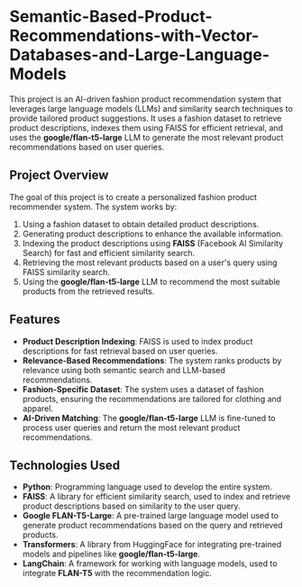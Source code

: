 # Semantic-Based-Product-Recommendations-with-Vector-Databases-and-Large-Language-Models

This project is an AI-driven fashion product recommendation system that leverages large language models (LLMs) and similarity search techniques to provide tailored product suggestions. It uses a fashion dataset to retrieve product descriptions, indexes them using FAISS for efficient retrieval, and uses the **google/flan-t5-large** LLM to generate the most relevant product recommendations based on user queries.

## Project Overview

The goal of this project is to create a personalized fashion product recommender system. The system works by:
1. Using a fashion dataset to obtain detailed product descriptions.
2. Generating product descriptions to enhance the available information.
3. Indexing the product descriptions using **FAISS** (Facebook AI Similarity Search) for fast and efficient similarity search.
4. Retrieving the most relevant products based on a user's query using FAISS similarity search.
5. Using the **google/flan-t5-large** LLM to recommend the most suitable products from the retrieved results.

## Features

- **Product Description Indexing**: FAISS is used to index product descriptions for fast retrieval based on user queries.
- **Relevance-Based Recommendations**: The system ranks products by relevance using both semantic search and LLM-based recommendations.
- **Fashion-Specific Dataset**: The system uses a dataset of fashion products, ensuring the recommendations are tailored for clothing and apparel.
- **AI-Driven Matching**: The **google/flan-t5-large** LLM is fine-tuned to process user queries and return the most relevant product recommendations.

## Technologies Used

- **Python**: Programming language used to develop the entire system.
- **FAISS**: A library for efficient similarity search, used to index and retrieve product descriptions based on similarity to the user query.
- **Google FLAN-T5-Large**: A pre-trained large language model used to generate product recommendations based on the query and retrieved products.
- **Transformers**: A library from HuggingFace for integrating pre-trained models and pipelines like **google/flan-t5-large**.
- **LangChain**: A framework for working with language models, used to integrate **FLAN-T5** with the recommendation logic.
